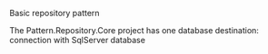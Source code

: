 Basic repository pattern

The Pattern.Repository.Core project has one database destination: 
  connection with SqlServer database 
 
